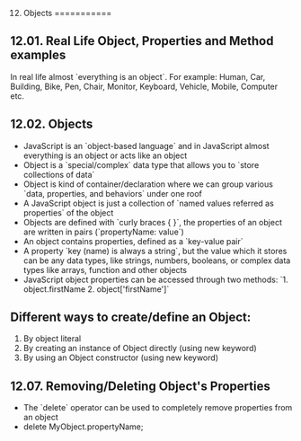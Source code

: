 12. Objects
===========

12.01. Real Life Object, Properties and Method examples
-------------------------------------------------------

In real life almost \`everything is an object\`. For example: Human, Car, Building, Bike, Pen, Chair, Monitor, Keyboard, Vehicle, Mobile, Computer etc.

12.02. Objects
--------------

-   JavaScript is an \`object-based language\` and in JavaScript almost everything is an object or acts like an object
-   Object is a \`special/complex\` data type that allows you to \`store collections of data\`
-   Object is kind of container/declaration where we can group various \`data, properties, and behaviors\` under one roof
-   A JavaScript object is just a collection of \`named values referred as properties\` of the object
-   Objects are defined with \`curly braces { }\`, the properties of an object are written in pairs (\`propertyName: value\`)
-   An object contains properties, defined as a \`key-value pair\`
-   A property \`key (name) is always a string\`, but the value which it stores can be any data types, like strings, numbers, booleans, or complex data types like arrays, function and other objects
-   JavaScript object properties can be accessed through two methods: \`1. object.firstName 2. object\['firstName'\]\`

Different ways to create/define an Object:
------------------------------------------

1.  By object literal
2.  By creating an instance of Object directly (using new keyword)
3.  By using an Object constructor (using new keyword)

12.07. Removing/Deleting Object's Properties
--------------------------------------------

-   The \`delete\` operator can be used to completely remove properties from an object
-   delete MyObject.propertyName;
